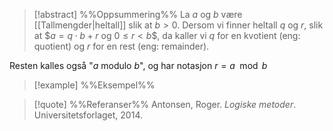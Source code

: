
> [!abstract] %%Oppsummering%%
> La $a$ og $b$ være [[Tallmengder|heltall]] slik at $b > 0$. Dersom vi finner heltall $q$ og $r$, slik at 
$$a = q \cdot b + r$ og $0 \leqslant r < b$$,
da kaller vi $q$ for en kvotient (eng: quotient) og $r$ for en rest (eng: remainder).

Resten kalles også "$a$ modulo $b$", og har notasjon $r=a \mod b$

> [!example] %%Eksempel%%
> 

> [!quote] %%Referanser%%
>Antonsen, Roger. *Logiske metoder*. Universitetsforlaget, 2014.
